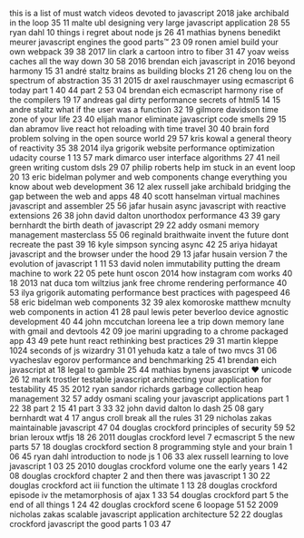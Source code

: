 this is a list of must watch videos devoted to javascript 2018 jake archibald in the loop 35 11 malte ubl designing very large javascript application 28 55 ryan dahl 10 things i regret about node js 26 41 mathias bynens benedikt meurer javascript engines the good parts™ 23 09 ronen amiel build your own webpack 39 38 2017 lin clark a cartoon intro to fiber 31 47 yoav weiss caches all the way down 30 58 2016 brendan eich javascript in 2016 beyond harmony 15 31 andré staltz brains as building blocks 21 26 cheng lou on the spectrum of abstraction 35 31 2015 dr axel rauschmayer using ecmascript 6 today part 1 40 44 part 2 53 04 brendan eich ecmascript harmony rise of the compilers 19 17 andreas gal dirty performance secrets of html5 14 15 andre staltz what if the user was a function 32 19 gilmore davidson time zone of your life 23 40 elijah manor eliminate javascript code smells 29 15 dan abramov live react hot reloading with time travel 30 40 brain ford problem solving in the open source world 29 57 kris kowal a general theory of reactivity 35 38 2014 ilya grigorik website performance optimization udacity course 1 13 57 mark dimarco user interface algorithms 27 41 neil green writing custom dsls 29 07 philip roberts help im stuck in an event loop 20 13 eric bidelman polymer and web components change everything you know about web development 36 12 alex russell jake archibald bridging the gap between the web and apps 48 40 scott hanselman virtual machines javascript and assembler 25 56 jafar husain async javascript with reactive extensions 26 38 john david dalton unorthodox performance 43 39 gary bernhardt the birth death of javascript 29 22 addy osmani memory management masterclass 55 06 reginald braithwaite invent the future dont recreate the past 39 16 kyle simpson syncing async 42 25 ariya hidayat javascript and the browser under the hood 29 13 jafar husain version 7 the evolution of javascript 1 11 53 david nolen immutability putting the dream machine to work 22 05 pete hunt oscon 2014 how instagram com works 40 18 2013 nat duca tom wiltzius jank free chrome rendering performance 40 53 ilya grigorik automating performance best practices with pagespeed 46 58 eric bidelman web components 32 39 alex komoroske matthew mcnulty web components in action 41 28 paul lewis peter beverloo device agnostic development 40 44 john mccutchan loreena lee a trip down memory lane with gmail and devtools 42 09 joe marini upgrading to a chrome packaged app 43 49 pete hunt react rethinking best practices 29 31 martin kleppe 1024 seconds of js wizardry 31 01 yehuda katz a tale of two mvcs 31 06 vyacheslav egorov performance and benchmarking 25 41 brendan eich javascript at 18 legal to gamble 25 44 mathias bynens javascript ♥ unicode 26 12 mark trostler testable javascript architecting your application for testability 45 35 2012 ryan sandor richards garbage collection heap management 32 57 addy osmani scaling your javascript applications part 1 22 38 part 2 15 41 part 3 33 32 john david dalton lo dash 25 08 gary bernhardt wat 4 17 angus croll break all the rules 31 29 nicholas zakas maintainable javascript 47 04 douglas crockford principles of security 59 52 brian leroux wtfjs 18 26 2011 douglas crockford level 7 ecmascript 5 the new parts 57 18 douglas crockford section 8 programming style and your brain 1 06 45 ryan dahl introduction to node js 1 06 33 alex russell learning to love javascript 1 03 25 2010 douglas crockford volume one the early years 1 42 08 douglas crockford chapter 2 and then there was javascript 1 30 22 douglas crockford act iii function the ultimate 1 13 28 douglas crockford episode iv the metamorphosis of ajax 1 33 54 douglas crockford part 5 the end of all things 1 24 42 douglas crockford scene 6 loopage 51 52 2009 nicholas zakas scalable javascript application architecture 52 22 douglas crockford javascript the good parts 1 03 47